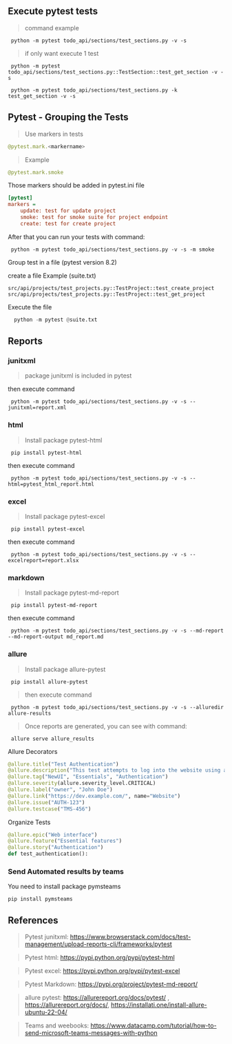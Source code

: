 ## Execute pytest tests
> command example

```shell
 python -m pytest todo_api/sections/test_sections.py -v -s
```

> if only want execute 1 test

```shell
 python -m pytest todo_api/sections/test_sections.py::TestSection::test_get_section -v -s
```
```shell
 python -m pytest todo_api/sections/test_sections.py -k test_get_section -v -s
```

## Pytest - Grouping the Tests

> Use markers in tests

```python
@pytest.mark.<markername>
```
> Example

```python
@pytest.mark.smoke
```

Those markers should be added in pytest.ini file

```ini
[pytest]
markers =
    update: test for update project
    smoke: test for smoke suite for project endpoint
    create: test for create project
```

After that you can run your tests with command:

```shell
 python -m pytest todo_api/sections/test_sections.py -v -s -m smoke
```

Group test in a file (pytest version 8.2)

create a file
Example (suite.txt)
```text
src/api/projects/test_projects.py::TestProject::test_create_project
src/api/projects/test_projects.py::TestProject::test_get_project
```
Execute the file

```python
  python -m pytest @suite.txt
```

## Reports

### junitxml
> package junitxml is included in pytest

then execute command

```shell
 python -m pytest todo_api/sections/test_sections.py -v -s --junitxml=report.xml
```


### html
> Install package pytest-html

```shell
 pip install pytest-html
```

then execute command

```shell
 python -m pytest todo_api/sections/test_sections.py -v -s --html=pytest_html_report.html

```

### excel
> Install package pytest-excel
```shell
 pip install pytest-excel
```

then execute command

```shell
 python -m pytest todo_api/sections/test_sections.py -v -s --excelreport=report.xlsx
```

### markdown
> Install package pytest-md-report
```shell
 pip install pytest-md-report
```

then execute command

```shell
 python -m pytest todo_api/sections/test_sections.py -v -s --md-report --md-report-output md_report.md
```

### allure
> Install package allure-pytest

```shell
 pip install allure-pytest
```

> then execute command

```shell
 python -m pytest todo_api/sections/test_sections.py -v -s --alluredir allure-results

```
> Once reports are generated, you can see with command:

```shell
 allure serve allure_results
```
Allure Decorators
```python
@allure.title("Test Authentication")
@allure.description("This test attempts to log into the website using a login and a password. Fails if any error happens.\n\nNote that this test does not test 2-Factor Authentication.")
@allure.tag("NewUI", "Essentials", "Authentication")
@allure.severity(allure.severity_level.CRITICAL)
@allure.label("owner", "John Doe")
@allure.link("https://dev.example.com/", name="Website")
@allure.issue("AUTH-123")
@allure.testcase("TMS-456")
```
Organize Tests

```python
@allure.epic("Web interface")
@allure.feature("Essential features")
@allure.story("Authentication")
def test_authentication():
```

### Send Automated results by teams
You need to install package pymsteams

```shell
pip install pymsteams
```

## References

> Pytest junitxml: https://www.browserstack.com/docs/test-management/upload-reports-cli/frameworks/pytest

> Pytest html: https://pypi.python.org/pypi/pytest-html

> Pytest excel: https://pypi.python.org/pypi/pytest-excel

> Pytest Markdown: https://pypi.org/project/pytest-md-report/

> allure pytest: https://allurereport.org/docs/pytest/ , https://allurereport.org/docs/, https://installati.one/install-allure-ubuntu-22-04/

> Teams and weebooks: https://www.datacamp.com/tutorial/how-to-send-microsoft-teams-messages-with-python
